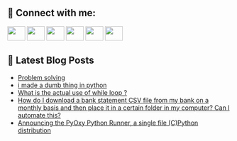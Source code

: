 ## 🔎 Connect with me:
[<img height="32" width="40" src="https://cdn.jsdelivr.net/npm/simple-icons@v5/icons/telegram.svg" />](https://t.me/bullbesh)
[<img height="32" width="40" src="https://cdn.jsdelivr.net/npm/simple-icons@v5/icons/vk.svg" />](https://vk.com/bullbesh)
[<img height="32" width="40" src="https://cdn.jsdelivr.net/npm/simple-icons@v5/icons/twitter.svg" />](https://twitter.com/bullbesh1)
[<img height="32" width="40" src="https://cdn.jsdelivr.net/npm/simple-icons@v5/icons/instagram.svg" />](https://www.instagram.com/bullbesh)
[<img height="32" width="40" src="https://cdn.jsdelivr.net/npm/simple-icons@v5/icons/reddit.svg" />](https://www.reddit.com/user/bullbesh)
[<img height="32" width="40" src="https://cdn.jsdelivr.net/npm/simple-icons@v5/icons/youtube.svg" />](https://www.youtube.com/channel/UCtfjRs6uzgq5mfm8S06WTcg)

## 📕 Latest Blog Posts
<!-- BLOG-POST-LIST:START -->
- [Problem solving](https://www.reddit.com/r/Python/comments/ume9uw/problem_solving/)
- [i made a dumb thing in python](https://www.reddit.com/r/Python/comments/ume71x/i_made_a_dumb_thing_in_python/)
- [What is the actual use of while loop ?](https://www.reddit.com/r/Python/comments/umduuz/what_is_the_actual_use_of_while_loop/)
- [How do I download a bank statement CSV file from my bank on a monthly basis and then place it in a certain folder in my computer? Can I automate this?](https://www.reddit.com/r/Python/comments/umdssw/how_do_i_download_a_bank_statement_csv_file_from/)
- [Announcing the PyOxy Python Runner, a single file &lpar;C&rpar;Python distribution](https://www.reddit.com/r/Python/comments/umcxe7/announcing_the_pyoxy_python_runner_a_single_file/)
<!-- BLOG-POST-LIST:END -->
